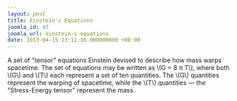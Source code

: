 ```yaml
---
layout: post
title: Einstein's Equations
joomla_id: 47
joomla_url: einstein-s-equations
date: 2013-04-15 23:11:16.000000000 +00:00
---
```

<p>A set of "tensor" equations Einstein devised to describe how mass warps spacetime. The set of equations may be written as \(G = 8 π T\), where both \(G\) and \(T\) each represent a set of ten quantities. The \(G\) quantities represent the warping of spacetime, while the \(T\) quantities — the "Stress-Energy tensor" represent the mass.</p>
